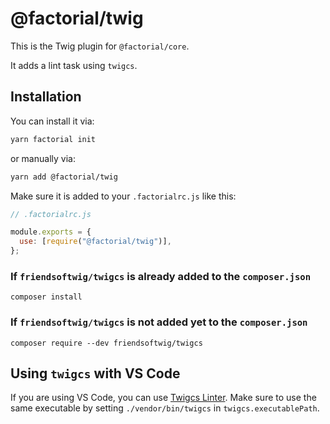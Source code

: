 # @factorial/twig

This is the Twig plugin for `@factorial/core`.

It adds a lint task using `twigcs`.

## Installation

You can install it via:

```bash
yarn factorial init
```

or manually via:

```bash
yarn add @factorial/twig
```

Make sure it is added to your `.factorialrc.js` like this:

```js
// .factorialrc.js

module.exports = {
  use: [require("@factorial/twig")],
};
```

### If `friendsoftwig/twigcs` is already added to the `composer.json`

```
composer install
```

### If `friendsoftwig/twigcs` is not added yet to the `composer.json`

```
composer require --dev friendsoftwig/twigcs
```

## Using `twigcs` with VS Code

If you are using VS Code, you can use [Twigcs Linter](https://github.com/cerzat43/vscode-twigcs). Make sure to use the same executable by setting `./vendor/bin/twigcs` in `twigcs.executablePath`.
